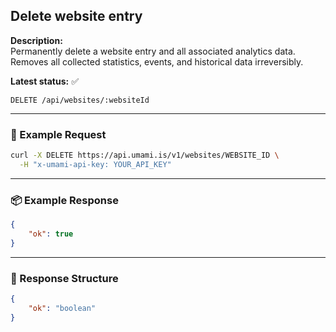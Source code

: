 ## Delete website entry
<!-- testable: true -->
<!-- expectedStatus: 200 -->
**Description:**  
Permanently delete a website entry and all associated analytics data.
Removes all collected statistics, events, and historical data irreversibly.

**Latest status:** <!--status-->✅<!--status-end-->

```
DELETE /api/websites/:websiteId
```

---

### 🔁 Example Request
```bash
curl -X DELETE https://api.umami.is/v1/websites/WEBSITE_ID \
  -H "x-umami-api-key: YOUR_API_KEY"
```

---

### 📦 Example Response
```json
{
    "ok": true
}
```

---

### 📘 Response Structure
```json
{
    "ok": "boolean"
}
```
